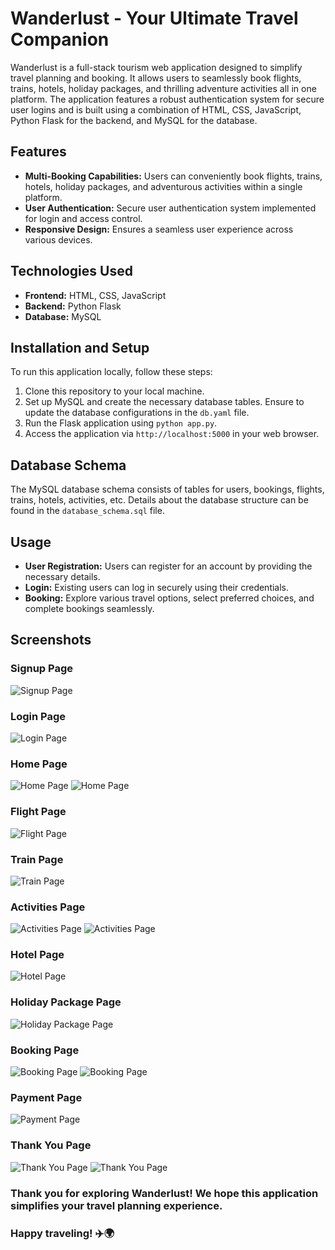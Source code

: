 # Wanderlust - Your Ultimate Travel Companion

Wanderlust is a full-stack tourism web application designed to simplify travel planning and booking. It allows users to seamlessly book flights, trains, hotels, holiday packages, and thrilling adventure activities all in one platform. The application features a robust authentication system for secure user logins and is built using a combination of HTML, CSS, JavaScript, Python Flask for the backend, and MySQL for the database.

## Features

- **Multi-Booking Capabilities:** Users can conveniently book flights, trains, hotels, holiday packages, and adventurous activities within a single platform.
- **User Authentication:** Secure user authentication system implemented for login and access control.
- **Responsive Design:** Ensures a seamless user experience across various devices.

## Technologies Used

- **Frontend:** HTML, CSS, JavaScript
- **Backend:** Python Flask
- **Database:** MySQL

## Installation and Setup

To run this application locally, follow these steps:

1. Clone this repository to your local machine.
2. Set up MySQL and create the necessary database tables. Ensure to update the database configurations in the `db.yaml` file.
3. Run the Flask application using `python app.py`.
4. Access the application via `http://localhost:5000` in your web browser.

## Database Schema

The MySQL database schema consists of tables for users, bookings, flights, trains, hotels, activities, etc. Details about the database structure can be found in the `database_schema.sql` file.

## Usage

- **User Registration:** Users can register for an account by providing the necessary details.
- **Login:** Existing users can log in securely using their credentials.
- **Booking:** Explore various travel options, select preferred choices, and complete bookings seamlessly.

## Screenshots

### Signup Page
![Signup Page](signup_page.png)

### Login Page
![Login Page](login_page.png)

### Home Page
![Home Page](home_page1.png)
![Home Page](home_page2.png)

### Flight Page
![Flight Page](flight_page.png)

### Train Page
![Train Page](train_page.png)

### Activities Page
![Activities Page](activitie_page1.png)
![Activities Page](activitie_page2.png)

### Hotel Page
![Hotel Page](hotel_page.png)

### Holiday Package Page
![Holiday Package Page](holiday_package_page.png)

### Booking Page
![Booking Page](booking_page1.png)
![Booking Page](booking_page2.png)

### Payment Page
![Payment Page](payment_page.png)

### Thank You Page
![Thank You Page](thank_you_page1.png)
![Thank You Page](thank_you_page2.png)



### Thank you for exploring Wanderlust! We hope this application simplifies your travel planning experience.
### Happy traveling! ✈️🌍

